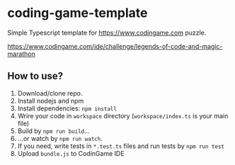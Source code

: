 # coding-game-template

Simple Typescript template for https://www.codingame.com puzzle.

https://www.codingame.com/ide/challenge/legends-of-code-and-magic-marathon

## How to use?

1. Download/clone repo.
2. Install nodejs and npm
3. Install dependencies: `npm install`
4. Wrire your code in `workspace` directory (`workspace/index.ts` is your main file)
5. Build by `npm run build`...
6. ...or watch by `npm run watch`.
7. If you need, write tests in `*.test.ts` files and run tests by `npm run test`
8. Upload `bundle.js` to CodinGame IDE

